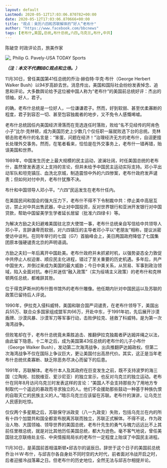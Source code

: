 ```yaml
---
layout: default
Lastmod: 2020-05-12T17:03:06.870782+00:00
date: 2020-05-12T17:03:06.870666+00:00
title: "观点：亲历六四和苏联解体的“好人”老布什"
author: "https://www.facebook.com/bbcnews"
tags: [老布什,美国,总统,布什总统,六四,乌克兰,布什,中共]
---
```


陈破空 时政评论员，旅美作家

 ![,](https://images.weserv.nl/?url=https%3A//ichef.bbci.co.uk/news/320/cpsprodpb/071B/production/_104591810_5ee4b626-412b-4b87-aa40-f261b42a2da5.jpg) Philip G. Pavely-USA TODAY Sports 

**_（注：本文不代表BBC观点和立场。）_**

11月30日，曾任美国第41任总统的乔治·赫伯特·华克·布什（George Herbert Walker Bush）以94岁高龄去世。消息传出，美国和国际社会纷纷发表悼念、追思和评论。大多数舆论给予这位被中国人称为“老布什”的美国前总统好评：杰出的领袖，好人，君子。

的确，老布什总统是一位好人，一位谦谦君子。然而，好到软弱、甚至优柔寡断的程度，君子到容忍一切、甚至包容独裁者的地步，又不免令人感慨唏嘘。

老布什总统因任内美国经济滑落而在竞选连任时落败，败给“名不见经传的阿肯色小子”比尔·克林顿，成为美国历史上少数几个仅任职一届就败选下台的总统。克林顿击败老布什的名言是：“笨蛋，问题在经济！”治理经济无方的老布什，自诩更擅长处理外交事务。然而，在笔者看来，恰恰是在外交事务上，老布什一错再错，贻误美国和世界。

1989年，中国发生历史上最大规模的民主运动，波澜壮阔，时任美国总统的老布什，虽然曾发表道义上支持的言论，但并未给予中国民主运动实际支持。邓小平出动军队和坦克镇压、血洗北京城，制造震惊中外的六四惨案，老布什政府发声谴责；但如何对付中共，老布什犹豫不决。

布什和中国领导人邓小平。“六四”民运发生在老布什任内。

在美国民间和国会的强大压力下，老布什不得不下令制裁中共：停止美中高层互访，禁止对中共出售武器，中止对中国投资，反对世界银行和亚洲开发银行对中国贷款，帮助中国留美学生学者延长居留（批准六四绿卡）等。

为解决方励之夫妇避难美国驻北京大使馆一事，老布什总统亲自写信给中共领导人邓小平，言辞谦卑而软弱，对六四镇压的主导者邓小平以“老朋友”相称，提议派密使访中谈判。在同年举行的七国（G7）首脑峰会上，美日两国政府降低了七国集团原本强硬谴责北京的声明语调。

方励之夫妇一年后离开中国赴美。老布什政府并未抓紧时机，以强势姿态全力敦促中共停止人权迫害、顺应民主化进程，错过了至关重要的历史机遇。多年后，共产中国坐大，并倒过来成为美国的最大威胁；今日中美关系，从贸易、军事到政治领域，陷入全面对抗。奉行并迷信“融入政策”（实为绥靖主义政策）的老布什和克林顿两任总统，都难辞其咎。

位于得克萨斯州的布什图书馆外的老布什雕像。他任期内针对中国民运以及苏联的政策已留待后人评说。

1990年，伊拉克入侵科威特，美国和联合国严词谴责，在老布什领导下，美国出兵55万、联合众多国家组成盟军共66万，开赴中东，于1991年初，先后展开沙漠盾牌、沙漠风暴、沙漠军刀等军事行动，击败伊拉克、拯救了科威特。是为第一次海湾战争。

但败笔却在于，老布什总统竟未乘胜追击、推翻伊拉克独裁者萨达姆并绳之以法，由此留下隐患。十二年之后，成为美国第43任总统的老布什的儿子小布什（George Walker Bush），发动第二次海湾战争，出兵推翻萨达姆政权。但第二次海湾战争不仅在国际上争议巨大，更让美国付出高昂代价。其实，这正是当年老布什总统优柔寡断、缺乏除恶务尽决心而留下的后患。

1991年，苏联解体。老布什本人及其政府在巨变发生之前，既不支持波罗的海三国（立陶宛、拉脱维亚、爱沙尼亚）的独立宣示，也反对乌克兰的独立运动。老布什在同年8月访问乌克兰时发表这样的言论：“美国人不会支持那些为了用地方专制取代一个遥远的暴政而寻求独立的人。他们不会援助那些鼓动一种基于种族仇恨的自取灭亡的民族主义的人。”暗示乌克兰应该留在苏联。老布什的演讲，让乌克兰人民感到吃惊。

仅仅两个多星期之后，苏联保守派政变（八一九政变）失败，包括乌克兰在内的所有十四个加盟共和国全都宣布脱离苏联而独立，苏联正式解体。不得不说，作为政治人物、大国领袖、领导世界的美国总统，老布什先生的勇气与魄力远远比不上其前任里根总统，就是对比其他历任美国总统，都大为逊色。毫不客气地说，曾任美国驻北京联络处主任、中央情报局局长的老布什一定程度上贻误了中国民主进程。

11月30日，是英国前首相温斯顿•邱吉尔的诞辰日。辞世于这个日子的美国前总统乔治·H·W·布什，与邱吉尔各自身处不同时空的大时代，前者面对冷战开启之时，后者迎接冷战落幕之日。但老布什的历史地位，全然无法与邱吉尔相提并论。

